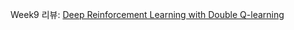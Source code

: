 Week9 리뷰: [Deep Reinforcement Learning with Double Q-learning](https://victorious-barber-2e9.notion.site/Deep-Reinforcement-Learning-with-Double-Q-learning-13822042ea1c80988037e0cdc1d69819?pvs=4)